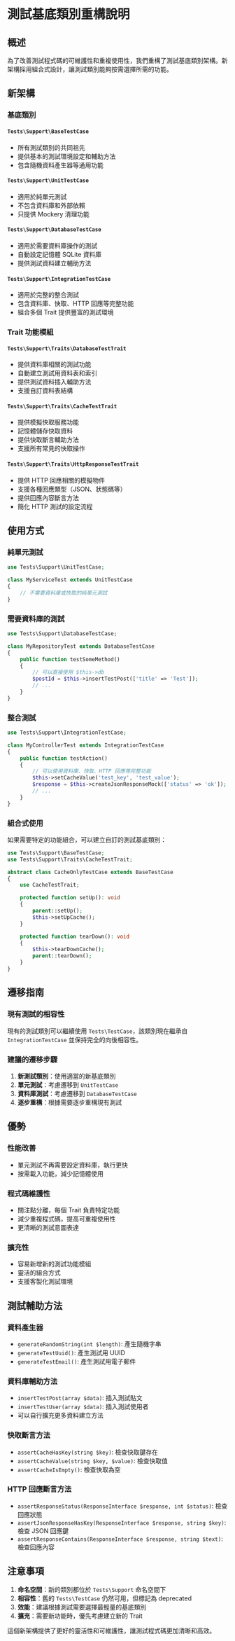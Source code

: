 # 測試基底類別重構說明

## 概述

為了改善測試程式碼的可維護性和重複使用性，我們重構了測試基底類別架構。新架構採用組合式設計，讓測試類別能夠按需選擇所需的功能。

## 新架構

### 基底類別

#### `Tests\Support\BaseTestCase`
- 所有測試類別的共同祖先
- 提供基本的測試環境設定和輔助方法
- 包含隨機資料產生器等通用功能

#### `Tests\Support\UnitTestCase`
- 適用於純單元測試
- 不包含資料庫和外部依賴
- 只提供 Mockery 清理功能

#### `Tests\Support\DatabaseTestCase`
- 適用於需要資料庫操作的測試
- 自動設定記憶體 SQLite 資料庫
- 提供測試資料建立輔助方法

#### `Tests\Support\IntegrationTestCase`
- 適用於完整的整合測試
- 包含資料庫、快取、HTTP 回應等完整功能
- 組合多個 Trait 提供豐富的測試環境

### Trait 功能模組

#### `Tests\Support\Traits\DatabaseTestTrait`
- 提供資料庫相關的測試功能
- 自動建立測試用資料表和索引
- 提供測試資料插入輔助方法
- 支援自訂資料表結構

#### `Tests\Support\Traits\CacheTestTrait`
- 提供模擬快取服務功能
- 記憶體儲存快取資料
- 提供快取斷言輔助方法
- 支援所有常見的快取操作

#### `Tests\Support\Traits\HttpResponseTestTrait`
- 提供 HTTP 回應相關的模擬物件
- 支援各種回應類型（JSON、狀態碼等）
- 提供回應內容斷言方法
- 簡化 HTTP 測試的設定流程

## 使用方式

### 純單元測試

```php
use Tests\Support\UnitTestCase;

class MyServiceTest extends UnitTestCase
{
    // 不需要資料庫或快取的純單元測試
}
```

### 需要資料庫的測試

```php
use Tests\Support\DatabaseTestCase;

class MyRepositoryTest extends DatabaseTestCase
{
    public function testSomeMethod()
    {
        // 可以直接使用 $this->db
        $postId = $this->insertTestPost(['title' => 'Test']);
        // ...
    }
}
```

### 整合測試

```php
use Tests\Support\IntegrationTestCase;

class MyControllerTest extends IntegrationTestCase
{
    public function testAction()
    {
        // 可以使用資料庫、快取、HTTP 回應等完整功能
        $this->setCacheValue('test_key', 'test_value');
        $response = $this->createJsonResponseMock(['status' => 'ok']);
        // ...
    }
}
```

### 組合式使用

如果需要特定的功能組合，可以建立自訂的測試基底類別：

```php
use Tests\Support\BaseTestCase;
use Tests\Support\Traits\CacheTestTrait;

abstract class CacheOnlyTestCase extends BaseTestCase
{
    use CacheTestTrait;

    protected function setUp(): void
    {
        parent::setUp();
        $this->setUpCache();
    }

    protected function tearDown(): void
    {
        $this->tearDownCache();
        parent::tearDown();
    }
}
```

## 遷移指南

### 現有測試的相容性

現有的測試類別可以繼續使用 `Tests\TestCase`，該類別現在繼承自 `IntegrationTestCase` 並保持完全的向後相容性。

### 建議的遷移步驟

1. **新測試類別**：使用適當的新基底類別
2. **單元測試**：考慮遷移到 `UnitTestCase`
3. **資料庫測試**：考慮遷移到 `DatabaseTestCase`
4. **逐步重構**：根據需要逐步重構現有測試

## 優勢

### 性能改善
- 單元測試不再需要設定資料庫，執行更快
- 按需載入功能，減少記憶體使用

### 程式碼維護性
- 關注點分離，每個 Trait 負責特定功能
- 減少重複程式碼，提高可重複使用性
- 更清晰的測試意圖表達

### 擴充性
- 容易新增新的測試功能模組
- 靈活的組合方式
- 支援客製化測試環境

## 測試輔助方法

### 資料產生器
- `generateRandomString(int $length)`: 產生隨機字串
- `generateTestUuid()`: 產生測試用 UUID
- `generateTestEmail()`: 產生測試用電子郵件

### 資料庫輔助方法
- `insertTestPost(array $data)`: 插入測試貼文
- `insertTestUser(array $data)`: 插入測試使用者
- 可以自行擴充更多資料建立方法

### 快取斷言方法
- `assertCacheHasKey(string $key)`: 檢查快取鍵存在
- `assertCacheValue(string $key, $value)`: 檢查快取值
- `assertCacheIsEmpty()`: 檢查快取為空

### HTTP 回應斷言方法
- `assertResponseStatus(ResponseInterface $response, int $status)`: 檢查回應狀態
- `assertJsonResponseHasKey(ResponseInterface $response, string $key)`: 檢查 JSON 回應鍵
- `assertResponseContains(ResponseInterface $response, string $text)`: 檢查回應內容

## 注意事項

1. **命名空間**：新的類別都位於 `Tests\Support` 命名空間下
2. **相容性**：舊的 `Tests\TestCase` 仍然可用，但標記為 deprecated
3. **效能**：建議根據測試需要選擇最輕量的基底類別
4. **擴充**：需要新功能時，優先考慮建立新的 Trait

這個新架構提供了更好的靈活性和可維護性，讓測試程式碼更加清晰和高效。
